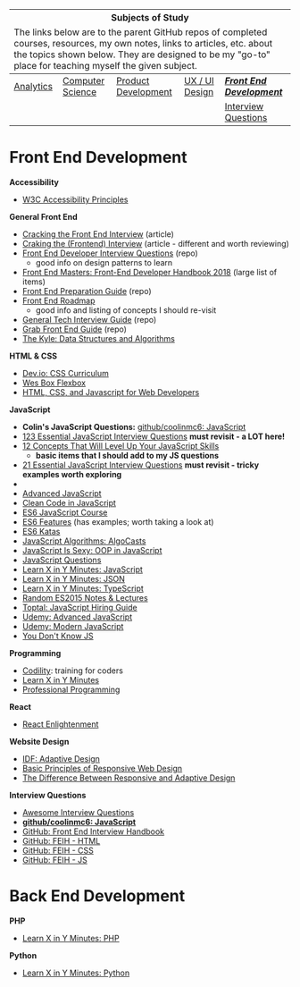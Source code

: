 <table>
	<thead>
		<tr>
			<th colspan="5" style="text-align: center;"><strong>Subjects of Study</strong></th>
		</tr>
		<tr>
			<td colspan="5">The links below are to the parent GitHub repos of completed courses, resources, my own notes, links to articles, etc. about the topics shown below. They are designed to be my "go-to" place for teaching myself the given subject.</td>
		</tr>
	</thead>
	<tbody>
		<tr>
			<td><a href="https://github.com/coolinmc6/analytics">Analytics</a></td>
			<td><a href="https://github.com/coolinmc6/CS-concepts">Computer Science</a></td>
			<td><a href="https://github.com/coolinmc6/design-ux-ui#product-design--development">Product Development</a></td>
			<td><a href="https://github.com/coolinmc6/design-ux-ui">UX / UI Design</a></td>
			<td><strong><em><a href="https://github.com/coolinmc6/front-end-dev">Front End Development</a></em></strong></td>
		</tr>
		<tr>
			<td></td>
			<td></td>
			<td></td>
			<td></td>
			<td><a href="https://github.com/coolinmc6/front-end-dev/blob/master/questions-javascript.md">Interview Questions</a></td>
		</tr>
	</tbody>
</table>

<a name="top"></a>

# Front End Development

**Accessibility**

- [W3C Accessibility Principles](https://www.w3.org/WAI/fundamentals/accessibility-principles/)

**General Front End**

- [Cracking the Front End Interview](https://medium.freecodecamp.org/cracking-the-front-end-interview-9a34cd46237) (article)
- [Craking the (Frontend) Interview](https://blog.usejournal.com/cracking-the-frontend-coding-interview-ec7d5b1e6755) (article - different and worth reviewing)
- [Front End Developer Interview Questions](https://github.com/h5bp/Front-end-Developer-Interview-Questions) (repo)
  - good info on design patterns to learn
- [Front End Masters: Front-End Developer Handbook 2018](https://frontendmasters.com/books/front-end-handbook/2018/) (large list of items)
- [Front End Preparation Guide](https://github.com/Jobeir/front-end-interview-preparation-guide) (repo)
- [Front End Roadmap](https://github.com/kamranahmedse/developer-roadmap)
	- good info and listing of concepts I should re-visit
- [General Tech Interview Guide](https://github.com/yangshun/tech-interview-handbook) (repo)
- [Grab Front End Guide](https://github.com/grab/front-end-guide) (repo)
- [The Kyle: Data Structures and Algorithms](https://github.com/jamiebuilds/itsy-bitsy-data-structures)

**HTML & CSS**

- [Dev.io: CSS Curriculum](https://dev.to/imm9o/i-built-my-own-css-curriculum-to-master-it-2ec2)
- [Wes Box Flexbox](https://github.com/coolinmc6/wesbos-flexbox)
- [HTML, CSS, and Javascript for Web Developers](https://github.com/coolinmc6/JHU-HTML-CSS-Intro-Course)

**JavaScript**

- **Colin's JavaScript Questions:** [github/coolinmc6: JavaScript](https://github.com/coolinmc6/front-end-dev/blob/master/questions-javascript.md)
- [123 Essential JavaScript Interview Questions](https://github.com/ganqqwerty/123-Essential-JavaScript-Interview-Questions) **must revisit - a LOT here!**
- [12 Concepts That Will Level Up Your JavaScript Skills](https://hackernoon.com/12-javascript-concepts-that-will-level-up-your-development-skills-b37d16ad7104)
	+ **basic items that I should add to my JS questions**
- [21 Essential JavaScript Interview Questions](https://www.codementor.io/nihantanu/21-essential-javascript-tech-interview-practice-questions-answers-du107p62z) **must revisit - tricky examples worth exploring**
- 
- [Advanced JavaScript](https://github.com/coolinmc6/advanced_javascript)
- [Clean Code in JavaScript](https://github.com/ryanmcdermott/clean-code-javascript)
- [ES6 JavaScript Course](https://github.com/coolinmc6/ES6-javascript)
- [ES6 Features](https://babeljs.io/docs/en/learn/) (has examples; worth taking a look at)
- [ES6 Katas](http://es6katas.org/)
- [JavaScript Algorithms: AlgoCasts](https://github.com/coolinmc6/AlgoCasts)
- [JavaScript Is Sexy: OOP in JavaScript](http://javascriptissexy.com/oop-in-javascript-what-you-need-to-know/)
- [JavaScript Questions](https://github.com/yangshun/front-end-interview-handbook/blob/master/questions/javascript-questions.md)
- [Learn X in Y Minutes: JavaScript](https://learnxinyminutes.com/docs/javascript/)
- [Learn X in Y Minutes: JSON](https://learnxinyminutes.com/docs/json/)
- [Learn X in Y Minutes: TypeScript](https://learnxinyminutes.com/docs/typescript/)
- [Random ES2015 Notes & Lectures](https://github.com/coolinmc6/es2015)
- [Toptal: JavaScript Hiring Guide](https://www.toptal.com/javascript#hiring-guide)
- [Udemy: Advanced JavaScript](https://github.com/coolinmc6/advanced_javascript)
- [Udemy: Modern JavaScript](https://github.com/coolinmc6/modern-javascript)
- [You Don't Know JS](https://github.com/getify/You-Dont-Know-JS)

**Programming**

- [Codility](https://app.codility.com/programmers/): training for coders
- [Learn X in Y Minutes](https://learnxinyminutes.com/)
- [Professional Programming](https://github.com/charlax/professional-programming)



**React**

- [React Enlightenment](https://www.reactenlightenment.com/)

**Website Design**

- [IDF: Adaptive Design](https://www.interaction-design.org/literature/topics/adaptive-design)
- [Basic Principles of Responsive Web Design](http://blog.froont.com/9-basic-principles-of-responsive-web-design/)
- [The Difference Between Responsive and Adaptive Design](https://css-tricks.com/the-difference-between-responsive-and-adaptive-design/)

**Interview Questions**

- [Awesome Interview Questions](https://github.com/MaximAbramchuck/awesome-interview-questions)
- **[github/coolinmc6: JavaScript](https://github.com/coolinmc6/front-end-dev/blob/master/questions-javascript.md)**
- [GitHub: Front End Interview Handbook](https://github.com/yangshun/front-end-interview-handbook)
- [GitHub: FEIH - HTML](https://github.com/yangshun/front-end-interview-handbook/blob/master/questions/html-questions.md)
- [GitHub: FEIH - CSS](https://github.com/yangshun/front-end-interview-handbook/blob/master/questions/css-questions.md)
- [GitHub: FEIH - JS](https://github.com/yangshun/front-end-interview-handbook/blob/master/questions/javascript-questions.md)


# Back End Development


**PHP**

- [Learn X in Y Minutes: PHP](https://learnxinyminutes.com/docs/php/)


**Python**

- [Learn X in Y Minutes: Python](https://learnxinyminutes.com/docs/python3/)